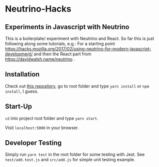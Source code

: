 # Neutrino-Hacks

## Experiments in Javascript with Neutrino

This is a boilerplate/ experiment with Neutrino and React. So far this is just following along some tutorials, e.g.: For a starting point 
https://hacks.mozilla.org/2017/02/using-neutrino-for-modern-javascript-development/ 
and then the React part from https://davidwalsh.name/neutrino .

## Installation

Check out [this repository](https://github.com/schafeld/Neutrino-Hacks), go to root folder and type `yarn install` or `npm install`, I guess.

## Start-Up


`cd` into project root folder and type `yarn start`.

Visit `localhost:5000` in your browser.

## Developer Testing

Simply run `yarn test` in the root folder for some testing with Jest.
See `test/add.test.js` and `src/add.js` for simple unit testing example.
